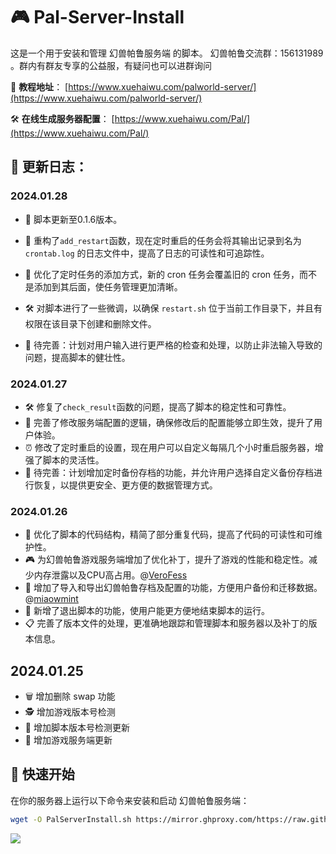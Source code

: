 # 🎮 Pal-Server-Install

这是一个用于安装和管理 幻兽帕鲁服务端 的脚本。
幻兽帕鲁交流群：156131989 。群内有群友专享的公益服，有疑问也可以进群询问

🔗 **教程地址**：
[https://www.xuehaiwu.com/palworld-server/](https://www.xuehaiwu.com/palworld-server/)

🛠️ **在线生成服务器配置**：
[https://www.xuehaiwu.com/Pal/](https://www.xuehaiwu.com/Pal/)

## 📝 更新日志：

### **2024.01.28** 

- 🚀 脚本更新至0.1.6版本。

- 📝 重构了`add_restart`函数，现在定时重启的任务会将其输出记录到名为 `crontab.log` 的日志文件中，提高了日志的可读性和可追踪性。
- 🔄 优化了定时任务的添加方式，新的 cron 任务会覆盖旧的 cron 任务，而不是添加到其后面，使任务管理更加清晰。
- 🛠️ 对脚本进行了一些微调，以确保 `restart.sh` 位于当前工作目录下，并且有权限在该目录下创建和删除文件。
- 📝 待完善：计划对用户输入进行更严格的检查和处理，以防止非法输入导致的问题，提高脚本的健壮性。

### **2024.01.27**

- 🛠️ 修复了`check_result`函数的问题，提高了脚本的稳定性和可靠性。
- 🔄 完善了修改服务端配置的逻辑，确保修改后的配置能够立即生效，提升了用户体验。
- ⏰ 修改了定时重启的设置，现在用户可以自定义每隔几个小时重启服务器，增强了脚本的灵活性。
- 📝 待完善：计划增加定时备份存档的功能，并允许用户选择自定义备份存档进行恢复，以提供更安全、更方便的数据管理方式。


### **2024.01.26**

- 🔄 优化了脚本的代码结构，精简了部分重复代码，提高了代码的可读性和可维护性。
- 🎮 为幻兽帕鲁游戏服务端增加了优化补丁，提升了游戏的性能和稳定性。减少内存泄露以及CPU高占用。@[VeroFess](https://github.com/VeroFess/PalWorld-Server-Unoffical-Fix)
- 📂 增加了导入和导出幻兽帕鲁存档及配置的功能，方便用户备份和迁移数据。@[miaowmint](https://github.com/miaowmint/palworld)
- 🚪 新增了退出脚本的功能，使用户能更方便地结束脚本的运行。
- 📋 完善了版本文件的处理，更准确地跟踪和管理脚本和服务器以及补丁的版本信息。

## **2024.01.25**

- 🗑️ 增加删除 swap 功能
- 🕵️ 增加游戏版本号检测
- 🔄 增加脚本版本号检测更新
- 🔧 增加游戏服务端更新

## 🚀 快速开始

在你的服务器上运行以下命令来安装和启动 幻兽帕鲁服务端：

```bash
wget -O PalServerInstall.sh https://mirror.ghproxy.com/https://raw.githubusercontent.com/2lifetop/Pal-Server-Install/main/PalServerInstall.sh && chmod +x PalServerInstall.sh && ./PalServerInstall.sh
```



![](https://image.xuehaiwu.com/2024/01/26/Termius_ZvlU3EAlxb.png)
